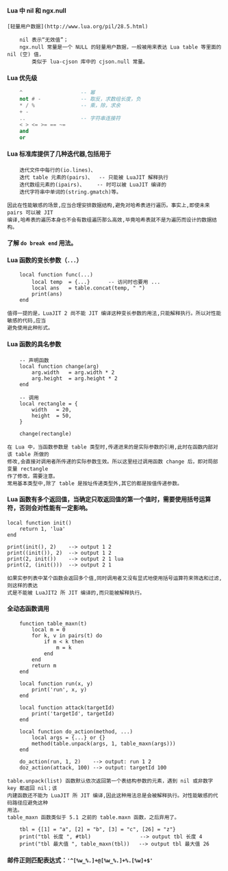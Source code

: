 #### Lua 中 nil 和 ngx.null
    [轻量用户数据](http://www.lua.org/pil/28.5.html)
```
    nil 表示“无效值”；
    ngx.null 常量是一个 NULL 的轻量用户数据，一般被用来表达 Lua table 等里面的 nil (空) 值，
        类似于 lua-cjson 库中的 cjson.null 常量。
```
#### Lua 优先级
```lua
    ^                   -- 幂
    not # -             -- 取反，求数组长度，负
    * / %               -- 乘，除，求余
    + -                 
    ..                  -- 字符串连接符
    < > <= >= == ~=
    and
    or
```
#### Lua 标准库提供了几种迭代器,包括用于
```
    迭代文件中每行的(io.lines)、
    迭代 table 元素的(pairs)、  -- 只能被 LuaJIT 解释执行
    迭代数组元素的(ipairs)、    -- 时可以被 LuaJIT 编译的
    迭代字符串中单词的(string.gmatch)等。
```
    因此在性能敏感的场景,应当合理安排数据结构,避免对哈希表进行遍历。事实上,即使未来 pairs 可以被 JIT
    编译,哈希表的遍历本身也不会有数组遍历那么高效,毕竟哈希表就不是为遍历而设计的数据结构。

#### 了解 ``` do break end ``` 用法。
#### Lua 函数的变长参数（``` ... ```）
```
    local function func(...)
        local temp  = {...}      -- 访问时也要用 ...
        local ans   = table.concat(temp, " ")
        print(ans)
    end
```
    值得一提的是，LuaJIT 2 尚不能 JIT 编译这种变长参数的用法,只能解释执行。所以对性能敏感的代码,应当
    避免使用此种形式。
#### Lua 函数的具名参数
```
    -- 声明函数
    local function change(arg)
        arg.width   = arg.width * 2
        arg.height  = arg.height * 2
    end

    -- 调用
    local rectangle = {
        width   = 20,
        height  = 50,
    }

    change(rectangle)
```
    在 Lua 中，当函数参数是 table 类型时,传递进来的是实际参数的引用,此时在函数内部对该 table 所做的
    修改,会直接对调用者所传递的实际参数生效。所以这里经过调用函数 change 后，即对局部变量 rectangle 
    作了修改，需要注意。
    常用基本类型中,除了 table 是按址传递类型外,其它的都是按值传递参数。
#### Lua 函数有多个返回值，当确定只取返回值的第一个值时，需要使用括号运算符，否则会对性能有一定影响。
```
local function init()
    return 1, 'lua'
end

print(init(), 2)    --> output 1 2
print((init()), 2)  --> output 1 2
print(2, init())    --> output 2 1 lua
print(2, (init()))  --> output 2 1
```
    如果实参列表中某个函数会返回多个值,同时调用者又没有显式地使用括号运算符来筛选和过滤,则这样的表达
    式是不能被 LuaJIT2 所 JIT 编译的,而只能被解释执行。
#### 全动态函数调用
```
    function table_maxn(t)
        local m = 0
        for k, v in pairs(t) do
            if m < k then
                m = k
            end
        end
        return m
    end

    local function run(x, y)
        print('run', x, y)
    end

    local function attack(targetId)
        print('targetId', targetId)
    end

    local function do_action(method, ...)
        local args = {...} or {}
        method(table.unpack(args, 1, table_maxn(args)))
    end

    do_action(run, 1, 2)    --> output: run 1 2
    doz_action(attack, 100) --> output: targetId 100
```
    table.unpack(list) 函数默认依次返回第一个表结构参数的元素，遇到 nil 或非数字 key 都返回 nil；该
    内建函数还不能为 LuaJIT 所 JIT 编译,因此这种用法总是会被解释执行。对性能敏感的代码路径应避免这种
    用法。
    table_maxn 函数类似于 5.1 之前的 table.maxn 函数，之后弃用了。
```
    tbl = {[1] = "a", [2] = "b", [3] = "c", [26] = "z"}
    print("tbl 长度 ", #tbl)                --> output tbl 长度 4
    print("tbl 最大值 ", table_maxn(tbl))   --> output tbl 最大值 26
```
#### 邮件正则匹配表达式：```'^[%w_%.]+@[%w_%.]+%.[%w]+$'```
